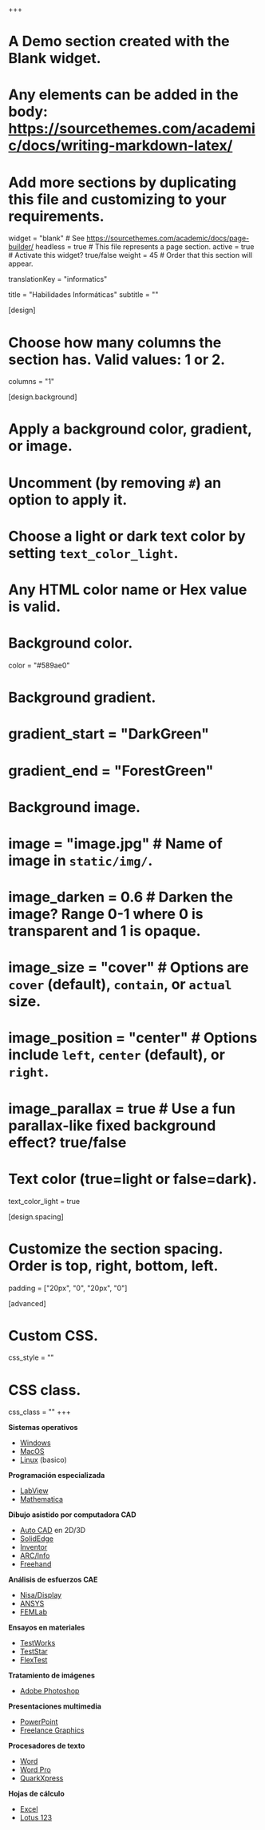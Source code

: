 +++
# A Demo section created with the Blank widget.
# Any elements can be added in the body: https://sourcethemes.com/academic/docs/writing-markdown-latex/
# Add more sections by duplicating this file and customizing to your requirements.

widget = "blank"  # See https://sourcethemes.com/academic/docs/page-builder/
headless = true  # This file represents a page section.
active = true  # Activate this widget? true/false
weight = 45  # Order that this section will appear.

translationKey = "informatics"

title = "Habilidades Informáticas"
subtitle = ""

[design]
  # Choose how many columns the section has. Valid values: 1 or 2.
  columns = "1"

[design.background]
  # Apply a background color, gradient, or image.
  #   Uncomment (by removing `#`) an option to apply it.
  #   Choose a light or dark text color by setting `text_color_light`.
  #   Any HTML color name or Hex value is valid.

  # Background color.
   color = "#589ae0"
  
  # Background gradient.
  # gradient_start = "DarkGreen"
  # gradient_end = "ForestGreen"
  
  # Background image.
  # image = "image.jpg"  # Name of image in `static/img/`.
  # image_darken = 0.6  # Darken the image? Range 0-1 where 0 is transparent and 1 is opaque.
  # image_size = "cover"  #  Options are `cover` (default), `contain`, or `actual` size.
  # image_position = "center"  # Options include `left`, `center` (default), or `right`.
  # image_parallax = true  # Use a fun parallax-like fixed background effect? true/false
  
  # Text color (true=light or false=dark).
  text_color_light = true

[design.spacing]
  # Customize the section spacing. Order is top, right, bottom, left.
  padding = ["20px", "0", "20px", "0"]

[advanced]
 # Custom CSS. 
 css_style = ""
 
 # CSS class.
 css_class = ""
+++


**Sistemas operativos**
* [Windows](https://www.microsoft.com/en-us/windows)
* [MacOS](https://www.apple.com/macos/catalina/)
* [Linux](https://www.linux.com/what-is-linux/) (basico)

**Programación especializada**
* [LabView](https://www.ni.com/labview)
* [Mathematica](https://www.wolfram.com/mathematica)

**Dibujo asistido por computadora CAD**
* [Auto CAD]() en 2D/3D
* [SolidEdge](http://www.siemens.com/solidedge)
* [Inventor]()
* [ARC/Info]()
* [Freehand]()

**Análisis de esfuerzos CAE**
* [Nisa/Display]()
* [ANSYS]()
* [FEMLab]()

**Ensayos en materiales**
* [TestWorks](https://www.testworksgroup.com/)
* [TestStar]()
* [FlexTest]()

**Tratamiento de imágenes**
* [Adobe Photoshop](www.adobe.com/photoshopfamily)

**Presentaciones multimedia**
* [PowerPoint](https://products.office.com/en-us/powerpoint)
* [Freelance Graphics](http://www-01.ibm.com/software/lotus/products/smartsuite/freelance.html)

**Procesadores de texto**
* [Word](https://products.office.com/word)
* [Word Pro]()
* [QuarkXpress](http://www.quark.com/Products/QuarkXPress/)

**Hojas de cálculo**
* [Excel](https://products.office.com/excel)
* [Lotus 123](http://www.ibm.com/software/lotus/products/123/)
